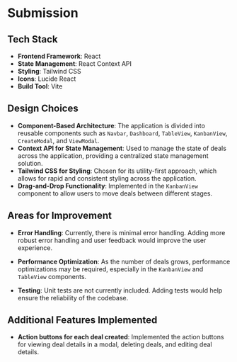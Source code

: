 # Submission

## Tech Stack
- **Frontend Framework**: React
- **State Management**: React Context API
- **Styling**: Tailwind CSS
- **Icons**: Lucide React
- **Build Tool**: Vite

## Design Choices
- **Component-Based Architecture**: The application is divided into reusable components such as `Navbar`, `Dashboard`, `TableView`, `KanbanView`, `CreateModal`, and `ViewModal`.
- **Context API for State Management**: Used to manage the state of deals across the application, providing a centralized state management solution.
- **Tailwind CSS for Styling**: Chosen for its utility-first approach, which allows for rapid and consistent styling across the application.
- **Drag-and-Drop Functionality**: Implemented in the `KanbanView` component to allow users to move deals between different stages.

## Areas for Improvement
- **Error Handling**: Currently, there is minimal error handling. Adding more robust error handling and user feedback would improve the user experience.


- **Performance Optimization**: As the number of deals grows, performance optimizations may be required, especially in the `KanbanView` and `TableView` components.

- **Testing**: Unit tests are not currently included. Adding tests would help ensure the reliability of the codebase.

## Additional Features Implemented
- **Action buttons for each deal created**: Implemented the action buttons for viewing deal details in a modal, deleting deals, and editing deal details.